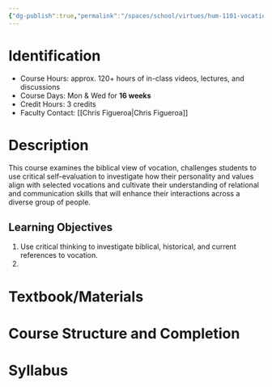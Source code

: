 ```yaml
---
{"dg-publish":true,"permalink":"/spaces/school/virtues/hum-1101-vocation-by-design/","noteIcon":1}
---
```


# Identification
- Course Hours: approx. 120+ hours of in-class videos, lectures, and discussions
- Course Days: Mon & Wed for **16 weeks**
- Credit Hours: 3 credits
- Faculty Contact: [[Chris Figueroa\|Chris Figueroa]]
# Description
This course examines the biblical view of vocation, challenges students to use critical self-evaluation to investigate how their personality and values align with selected vocations and cultivate their understanding of relational and communication skills that will enhance their interactions across a diverse group of people.
## Learning Objectives
1. Use critical thinking to investigate biblical, historical, and current references to vocation.
2. 
# Textbook/Materials
# Course Structure and Completion
# Syllabus
